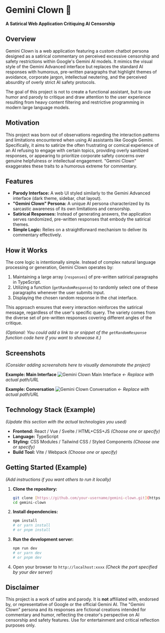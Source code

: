 # Gemini Clown 🤡

**A Satirical Web Application Critiquing AI Censorship**

## Overview

Gemini Clown is a web application featuring a custom chatbot persona designed as a satirical commentary on perceived excessive censorship and safety restrictions within Google's Gemini AI models. It mimics the visual style of the Gemini Advanced interface but replaces the standard AI responses with humorous, pre-written paragraphs that highlight themes of avoidance, corporate jargon, intellectual neutering, and the perceived absurdity of overly strict AI safety protocols.

The goal of this project is not to create a functional assistant, but to use humor and parody to critique and draw attention to the user experience resulting from heavy content filtering and restrictive programming in modern large language models.

## Motivation

This project was born out of observations regarding the interaction patterns and limitations encountered when using AI assistants like Google Gemini. Specifically, it aims to satirize the often frustrating or comical experience of an AI refusing to engage with certain topics, providing overly sanitized responses, or appearing to prioritize corporate safety concerns over genuine helpfulness or intellectual engagement. "Gemini Clown" exaggerates these traits to a humorous extreme for commentary.

## Features

* **Parody Interface:** A web UI styled similarly to the Gemini Advanced interface (dark theme, sidebar, chat layout).
* **"Gemini Clown" Persona:** A unique AI persona characterized by its sarcastic awareness of its own limitations and censorship.
* **Satirical Responses:** Instead of generating answers, the application serves randomized, pre-written responses that embody the satirical themes.
* **Simple Logic:** Relies on a straightforward mechanism to deliver its commentary effectively.

## How it Works

The core logic is intentionally simple. Instead of complex natural language processing or generation, Gemini Clown operates by:

1.  Maintaining a large array (`responses`) of pre-written satirical paragraphs in TypeScript.
2.  Utilizing a function (`getRandomResponse`) to randomly select one of these paragraphs whenever the user submits input.
3.  Displaying the chosen random response in the chat interface.

This approach ensures that every interaction reinforces the satirical message, regardless of the user's specific query. The variety comes from the diverse set of pre-written responses covering different angles of the critique.

*(Optional: You could add a link to or snippet of the `getRandomResponse` function code here if you want to showcase it.)*

## Screenshots

*(Consider adding screenshots here to visually demonstrate the project)*

**Example: Main Interface**
![Gemini Clown Main Interface](image_fed886.png) *<- Replace with actual path/URL*

**Example: Conversation**
![Gemini Clown Conversation](image_fee3ab.png) *<- Replace with actual path/URL*

## Technology Stack (Example)

*(Update this section with the actual technologies you used)*

* **Frontend:** React / Vue / Svelte / HTML+CSS+JS *(Choose one or specify)*
* **Language:** TypeScript
* **Styling:** CSS Modules / Tailwind CSS / Styled Components *(Choose one or specify)*
* **Build Tool:** Vite / Webpack *(Choose one or specify)*

## Getting Started (Example)

*(Add instructions if you want others to run it locally)*

1.  **Clone the repository:**
    ```bash
    git clone [https://github.com/your-username/gemini-clown.git](https://github.com/your-username/gemini-clown.git) # Replace with your repo URL
    cd gemini-clown
    ```
2.  **Install dependencies:**
    ```bash
    npm install
    # or yarn install
    # or pnpm install
    ```
3.  **Run the development server:**
    ```bash
    npm run dev
    # or yarn dev
    # or pnpm dev
    ```
4.  Open your browser to `http://localhost:xxxx` *(Check the port specified by your dev server)*

## Disclaimer

This project is a work of satire and parody. It is **not** affiliated with, endorsed by, or representative of Google or the official Gemini AI. The "Gemini Clown" persona and its responses are fictional creations intended for commentary and humor, reflecting the creator's perspective on AI censorship and safety features. Use for entertainment and critical reflection purposes only.